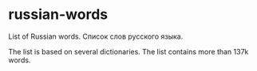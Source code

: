 # russian-words
List of Russian words. Список слов русского языка.

The list is based on several dictionaries. The list contains more than 137k words.
